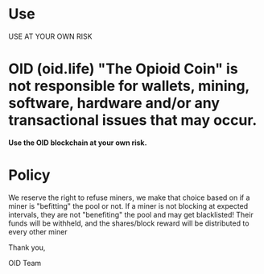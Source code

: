 # Use
USE AT YOUR OWN RISK

# OID (oid.life) "The Opioid Coin" is not responsible for wallets, mining, software, hardware and/or any transactional issues that may occur.
**Use the OID blockchain at your own risk.**

# Policy
We reserve the right to refuse miners, we make that choice based on if a miner is "befitting" the pool or not.
If a miner is not blocking at expected intervals, they are not "benefiting" the pool and may get blacklisted! 
Their funds will be withheld, and the shares/block reward will be distributed to every other miner


Thank you,

OID Team




